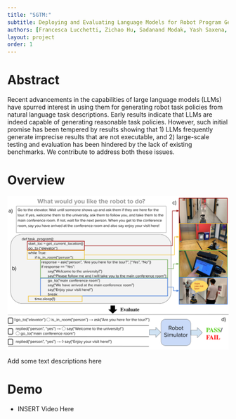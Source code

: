 ```yaml
---
title: "SGTM:"
subtitle: Deploying and Evaluating Language Models for Robot Program Generation
authors: [Francesca Lucchetti, Zichao Hu, Sadanand Modak, Yash Saxena, Anders Freeman, Luisa Mao, Claire Schlesinger, Arjun Guha, Joydeep Biswas]
layout: project
order: 1
---
```


# Abstract
Recent advancements in the capabilities of large language models (LLMs) have
spurred interest in using them for generating robot task policies from natural
language task descriptions. Early
results indicate that LLMs are
indeed capable of generating reasonable task policies. However, such initial
promise has been tempered by results showing that 1) LLMs frequently generate
imprecise results that are not executable, and 2) large-scale testing and
evaluation has been hindered by the lack of existing benchmarks. We contribute
to address both these issues.

# Overview
<div>
<img src="assets/images/RoboEvalFig1.png" style="height=100%"/>
</div>
<!-- ![Overview](assets/images/RoboEvalFig1.png) -->

Add some text descriptions here
# Demo
* INSERT Video Here